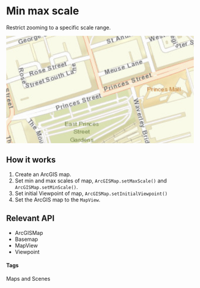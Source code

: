 # Min max scale

Restrict zooming to a specific scale range.

![Min max scale](set-min-max-scale.png)

## How it works

1. Create an ArcGIS map.
1. Set min and max scales of map, `ArcGISMap.setMaxScale()` and `ArcGISMap.setMinScale()`.
1. Set initial Viewpoint of map, `ArcGISMap.setInitialViewpoint()`
1. Set the ArcGIS map to the `MapView`.

## Relevant API

* ArcGISMap
* Basemap
* MapView
* Viewpoint

#### Tags

Maps and Scenes